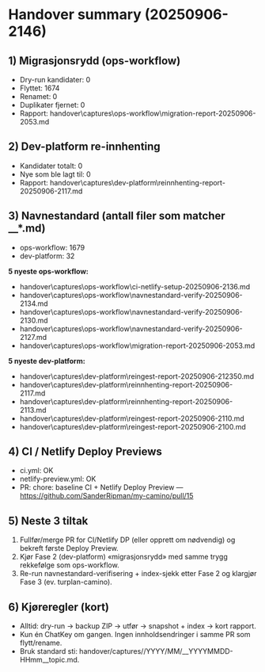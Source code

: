 # Handover summary (20250906-2146)

## 1) Migrasjonsrydd (ops-workflow)
- Dry-run kandidater: 0
- Flyttet: 1674
- Renamet: 0
- Duplikater fjernet: 0
- Rapport: handover\captures\ops-workflow\migration-report-20250906-2053.md

## 2) Dev-platform re-innhenting
- Kandidater totalt: 0
- Nye som ble lagt til: 0
- Rapport: handover\captures\dev-platform\reinnhenting-report-20250906-2117.md

## 3) Navnestandard (antall filer som matcher <chatkey>__*.md)
- ops-workflow: 1679
- dev-platform: 32

**5 nyeste ops-workflow:**
- handover\captures\ops-workflow\ci-netlify-setup-20250906-2136.md
- handover\captures\ops-workflow\navnestandard-verify-20250906-2134.md
- handover\captures\ops-workflow\navnestandard-verify-20250906-2130.md
- handover\captures\ops-workflow\navnestandard-verify-20250906-2127.md
- handover\captures\ops-workflow\migration-report-20250906-2053.md


**5 nyeste dev-platform:**
- handover\captures\dev-platform\reingest-report-20250906-212350.md
- handover\captures\dev-platform\reinnhenting-report-20250906-2117.md
- handover\captures\dev-platform\reinnhenting-report-20250906-2113.md
- handover\captures\dev-platform\reingest-report-20250906-2110.md
- handover\captures\dev-platform\reingest-report-20250906-2100.md


## 4) CI / Netlify Deploy Previews
- ci.yml: OK
- netlify-preview.yml: OK
- PR: chore: baseline CI + Netlify Deploy Preview — https://github.com/SanderRipman/my-camino/pull/15

## 5) Neste 3 tiltak
1. Fullfør/merge PR for CI/Netlify DP (eller opprett om nødvendig) og bekreft første Deploy Preview.
2. Kjør Fase 2 (dev-platform) «migrasjonsrydd» med samme trygg rekkefølge som ops-workflow.
3. Re-run navnestandard-verifisering + index-sjekk etter Fase 2 og klargjør Fase 3 (ev. turplan-camino).

## 6) Kjøreregler (kort)
- Alltid: dry-run → backup ZIP → utfør → snapshot + index → kort rapport.
- Kun én ChatKey om gangen. Ingen innholdsendringer i samme PR som flytt/rename.
- Bruk standard sti: handover/captures/<chatkey>/YYYY/MM/<chatkey>__YYYYMMDD-HHmm__topic.md.
